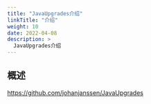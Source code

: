 ```yaml
---
title: "JavaUpgrades介绍"
linkTitle: "介绍"
weight: 10
date: 2022-04-08
description: >
  JavaUpgrades介绍
---
```


## 概述

https://github.com/johanjanssen/JavaUpgrades

